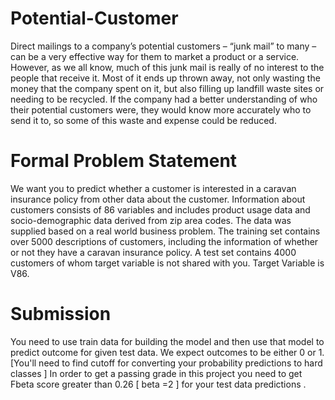 # Potential-Customer
Direct mailings to a company’s potential customers – “junk mail” to many – can be a very effective way for them to market a product or a service. However, as we all know, much of this junk mail is really of no interest to the people that receive it. Most of it ends up thrown away, not only wasting the money that the company spent on it, but also filling up landfill waste sites or needing to be recycled. If the company had a better understanding of who their potential customers were, they would know more accurately who to send it to, so some of this waste and expense could be reduced.

# Formal Problem Statement
We want you to predict whether a customer is interested in a caravan insurance policy from other
data about the customer. Information about customers consists of 86 variables and includes
product usage data and socio-demographic data derived from zip area codes. The data was
supplied based on a real world business problem. The training set contains over 5000
descriptions of customers, including the information of whether or not they have a caravan
insurance policy. A test set contains 4000 customers of whom target variable is not shared with
you.
Target Variable is V86.
# Submission
You need to use train data for building the model and then use that model to predict outcome for
given test data. We expect outcomes to be either 0 or 1. [You'll need to find cutoff for converting
your probability predictions to hard classes ]
In order to get a passing grade in this project you need to get Fbeta score greater than 0.26 [ beta
=2 ] for your test data predictions .

